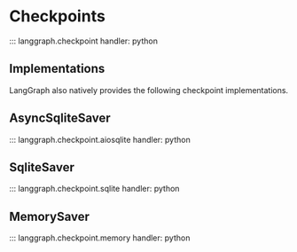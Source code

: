 # Checkpoints

::: langgraph.checkpoint
    handler: python


## Implementations

LangGraph also natively provides the following checkpoint implementations.

## AsyncSqliteSaver

::: langgraph.checkpoint.aiosqlite
    handler: python


## SqliteSaver

::: langgraph.checkpoint.sqlite
    handler: python


## MemorySaver

::: langgraph.checkpoint.memory
    handler: python